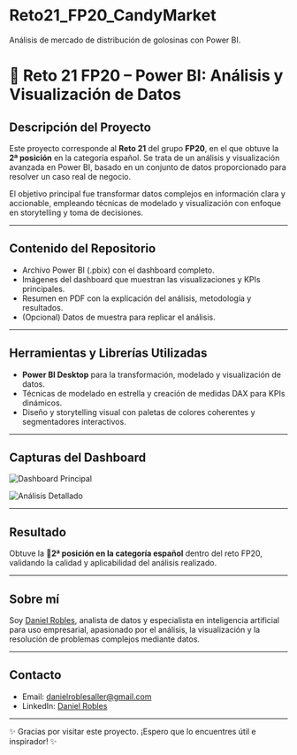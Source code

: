 # Reto21_FP20_CandyMarket
Análisis de mercado de distribución de golosinas  con Power BI.
# 🥈 Reto 21 FP20 – Power BI: Análisis y Visualización de Datos

## Descripción del Proyecto

Este proyecto corresponde al **Reto 21** del grupo **FP20**, en el que obtuve la **2ª posición** en la categoría español. Se trata de un análisis y visualización avanzada en Power BI, basado en un conjunto de datos proporcionado para resolver un caso real de negocio.

El objetivo principal fue transformar datos complejos en información clara y accionable, empleando técnicas de modelado y visualización con enfoque en storytelling y toma de decisiones.

---

## Contenido del Repositorio

- Archivo Power BI (.pbix) con el dashboard completo.
- Imágenes del dashboard que muestran las visualizaciones y KPIs principales.
- Resumen en PDF con la explicación del análisis, metodología y resultados.
- (Opcional) Datos de muestra para replicar el análisis.

---

## Herramientas y Librerías Utilizadas

- **Power BI Desktop** para la transformación, modelado y visualización de datos.
- Técnicas de modelado en estrella y creación de medidas DAX para KPIs dinámicos.
- Diseño y storytelling visual con paletas de colores coherentes y segmentadores interactivos.

---

## Capturas del Dashboard

![Dashboard Principal]()

![Análisis Detallado](./imágenes/dashboard2.png)

---

## Resultado

Obtuve la 🥈**2ª posición en la categoría español** dentro del reto FP20, validando la calidad y aplicabilidad del análisis realizado.

---

## Sobre mí

Soy [Daniel Robles](https://www.linkedin.com/in/danielroblesaller), analista de datos y especialista en inteligencia artificial para uso empresarial, apasionado por el análisis, la visualización y la resolución de problemas complejos mediante datos.

---

## Contacto

- Email: [danielroblesaller@gmail.com](mailto:danielroblesaller@gmail.com)  
- LinkedIn: [Daniel Robles](https://www.linkedin.com/in/danielroblesaller)

---

✨ Gracias por visitar este proyecto. ¡Espero que lo encuentres útil e inspirador! ✨
